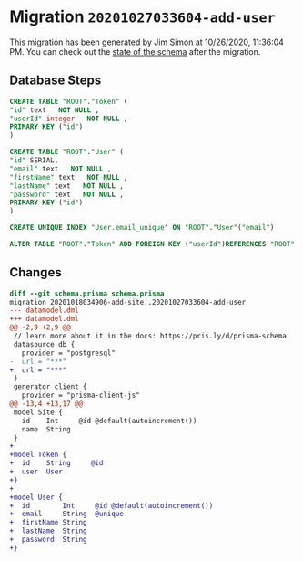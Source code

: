 # Migration `20201027033604-add-user`

This migration has been generated by Jim Simon at 10/26/2020, 11:36:04 PM.
You can check out the [state of the schema](./schema.prisma) after the migration.

## Database Steps

```sql
CREATE TABLE "ROOT"."Token" (
"id" text   NOT NULL ,
"userId" integer   NOT NULL ,
PRIMARY KEY ("id")
)

CREATE TABLE "ROOT"."User" (
"id" SERIAL,
"email" text   NOT NULL ,
"firstName" text   NOT NULL ,
"lastName" text   NOT NULL ,
"password" text   NOT NULL ,
PRIMARY KEY ("id")
)

CREATE UNIQUE INDEX "User.email_unique" ON "ROOT"."User"("email")

ALTER TABLE "ROOT"."Token" ADD FOREIGN KEY ("userId")REFERENCES "ROOT"."User"("id") ON DELETE CASCADE ON UPDATE CASCADE
```

## Changes

```diff
diff --git schema.prisma schema.prisma
migration 20201018034906-add-site..20201027033604-add-user
--- datamodel.dml
+++ datamodel.dml
@@ -2,9 +2,9 @@
 // learn more about it in the docs: https://pris.ly/d/prisma-schema
 datasource db {
   provider = "postgresql"
-  url = "***"
+  url = "***"
 }
 generator client {
   provider = "prisma-client-js"
@@ -13,4 +13,17 @@
 model Site {
   id    Int     @id @default(autoincrement())
   name  String
 }
+
+model Token {
+  id    String     @id
+  user  User
+}
+
+model User {
+  id        Int     @id @default(autoincrement())
+  email     String  @unique
+  firstName String
+  lastName  String
+  password  String
+}
```


